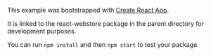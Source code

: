 This example was bootstrapped with [Create React App](https://github.com/facebook/create-react-app).

It is linked to the react-webstore package in the parent directory for development purposes.

You can run `npm install` and then `npm start` to test your package.
